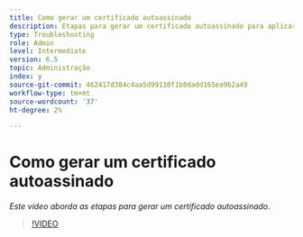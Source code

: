 ```yaml
---
title: Como gerar um certificado autoassinado
description: Etapas para gerar um certificado autoassinado para aplicar SSL
type: Troubleshooting
role: Admin
level: Intermediate
version: 6.5
topic: Administração
index: y
source-git-commit: 462417d384c4aa5d99110f1b8dadd165ea9b2a49
workflow-type: tm+mt
source-wordcount: '37'
ht-degree: 2%

---
```



# Como gerar um certificado autoassinado

*Este vídeo aborda as etapas para gerar um certificado autoassinado.*

>[!VIDEO](https://video.tv.adobe.com/v/335539?quality=9&learn=on)
